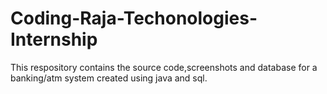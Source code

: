 # Coding-Raja-Techonologies-Internship

This respository contains the source code,screenshots and database for a banking/atm system created using java and sql.
